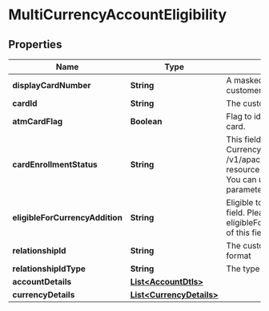 # MultiCurrencyAccountEligibility

## Properties
Name | Type | Description | Notes
------------ | ------------- | ------------- | -------------
**displayCardNumber** | **String** | A masked card number that can be displayed to the customer. | 
**cardId** | **String** | The customer card identifier in encrypted format | 
**atmCardFlag** | **Boolean** | Flag to identify if the cardNumbre in response is ATM card. |  [optional]
**cardEnrollmentStatus** | **String** | This field is to indicate if the  card is enrolled for Multi Currency Account or not.Please use /v1/apac/utilities/referenceData/{cardEnrollmentStatus} resource to get valid value of this field with description. You can use the field name as the referenceCode parameter to retrieve the values. |  [optional]
**eligibleForCurrencyAddition** | **String** | Eligible to add new currency.This is a reference data field. Please use /utilities/referenceData/{ eligibleForCurrencyAddition} resource to get valid value of this field with description. |  [optional]
**relationshipId** | **String** | The customer relationship identifier in encrypted format |  [optional]
**relationshipIdType** | **String** | The type of customer relationship |  [optional]
**accountDetails** | [**List&lt;AccountDtls&gt;**](AccountDtls.md) |  |  [optional]
**currencyDetails** | [**List&lt;CurrencyDetails&gt;**](CurrencyDetails.md) |  |  [optional]
